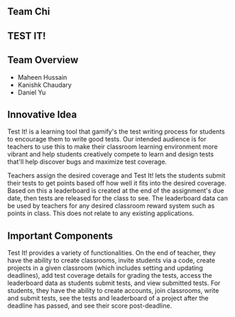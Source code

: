 ## Team Chi

## TEST IT!

## Team Overview
* Maheen Hussain 
* Kanishk Chaudary
* Daniel Yu

## Innovative Idea
Test It! is a learning tool that gamify's the test writing process for students to encourage them to write good tests. Our intended audience is for teachers to use this to make their classroom learning environment more vibrant and help students creatively compete to learn and design tests that'll help discover bugs and maximize test coverage. 

Teachers assign the desired coverage and Test It! lets the students submit their tests to get points based off how well it fits into the desired coverage. Based on this a leaderboard is created at the end of the assignment's due date, then tests are released for the class to see. The leaderboard data can be used by teachers for any desired classroom reward system such as points in class. This does not relate to any existing applications.

## Important Components
Test It! provides a variety of functionalities. On the end of teacher, they have the ability to create classrooms, invite students via a code, create projects in a given classroom (which includes setting and updating deadlines), add test coverage details for grading the tests, access the leaderboard data as students submit tests, and view submitted tests. For students, they have the ability to create accounts, join classrooms, write and submit tests, see the tests and leaderboard of a project after the deadline has passed, and see their score post-deadline.